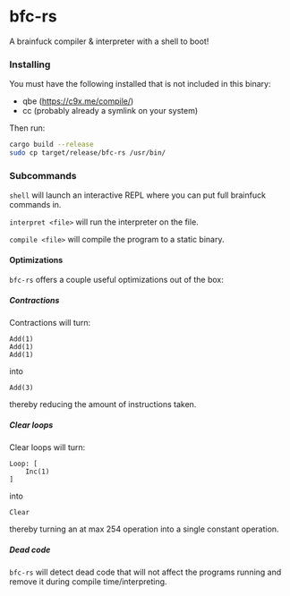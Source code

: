 # bfc-rs

A brainfuck compiler & interpreter with a shell to boot!

### Installing
You must have the following installed that is not included in this binary:

- qbe (https://c9x.me/compile/)
- cc (probably already a symlink on your system)

Then run:

```bash
cargo build --release
sudo cp target/release/bfc-rs /usr/bin/
```

### Subcommands
`shell` will launch an interactive REPL where you can put full brainfuck commands in.

`interpret <file>` will run the interpreter on the file.

`compile <file>` will compile the program to a static binary.

#### Optimizations
`bfc-rs` offers a couple useful optimizations out of the box:

##### Contractions
Contractions will turn:
```ir
Add(1)
Add(1)
Add(1)
```

into
```ir
Add(3)
```

thereby reducing the amount of instructions taken.

##### Clear loops
Clear loops will turn:
```ir
Loop: [
    Inc(1)
]
```

into
```ir
Clear
```

thereby turning an at max 254 operation into a single constant operation.

##### Dead code
`bfc-rs` will detect dead code that will not affect the programs running and remove it during compile time/interpreting.

